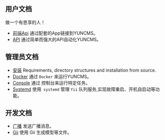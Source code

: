 ## 用户文档

做一个有思享的人！

- [前端Api](frontend/README.md) 通过配套的App链接到YUNCMS。
- [API](api/README.md) 通过简单而强大的API自动化YUNCMS。

## 管理员文档

- [安装](install/README.md) Requirements, directory structures and installation from source.
- [Docker](docker/README.md) 通过 `Docker` 来运行YUNCMS。
- [Console](console.md) 通过 控制台来运行特定任务。
- [Systemd](systemd.md) 使用` systemd` 管理 `Yii` 队列服务,实现故障重启、开机自启动等功能。

## 开发文档

- [广播](tutorial-broadcast.md) 发送广播消息。
- [Gii](tutorial-gii.md) 使用 Gii 生成模型等文件。
